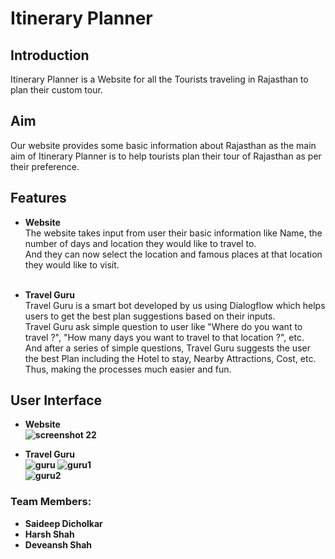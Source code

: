 # Itinerary Planner

## Introduction
Itinerary Planner is a Website for all the Tourists traveling in Rajasthan to plan their custom tour.</br>

## Aim
Our website provides some basic information about Rajasthan as the main aim of Itinerary Planner is to help tourists plan their tour of Rajasthan as per their preference.</br>


## Features
+ <b>Website</b></br>
The website takes input from user their basic information like Name, the number of days and location they would like to travel to.</br>
And they can now select the location and famous places at that location they would like to visit.</br></br>

+ <b>Travel Guru</b></br>
Travel Guru is a smart bot developed by us using Dialogflow which helps users to get the best plan suggestions based on their inputs.</br>
Travel Guru ask simple question to user like "Where do you want to travel ?", "How many days you want to travel to that location ?", etc.</br>
And after a series of simple questions, Travel Guru suggests the user the best Plan including the Hotel to stay, Nearby Attractions, Cost, etc.</br>
Thus, making the processes much easier and fun.

## User Interface
+ <b>Website<b></br>
![screenshot 22](https://user-images.githubusercontent.com/30663492/37685371-3f2ed6b4-2cb9-11e8-953b-248aecc7dc49.png)

+ <b>Travel Guru<b></br>
![guru](https://user-images.githubusercontent.com/30663492/37685548-daa02f26-2cb9-11e8-8227-ce8825c98ec7.png)
![guru1](https://user-images.githubusercontent.com/30663492/37685564-f0ec9468-2cb9-11e8-8d73-a0ac39bd0909.png)</br>
![guru2](https://user-images.githubusercontent.com/30663492/37685577-fe4b6bc0-2cb9-11e8-9f61-50796c1797ad.png)


### Team Members:
+ Saideep Dicholkar
+ Harsh Shah
+ Deveansh Shah
